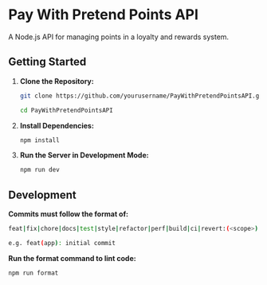 # Pay With Pretend Points API

A Node.js API for managing points in a loyalty and rewards system.

## Getting Started

1. **Clone the Repository:**

   ```bash
   git clone https://github.com/yourusername/PayWithPretendPointsAPI.git

   cd PayWithPretendPointsAPI
   ```

2. **Install Dependencies:**

   ```bash
   npm install
   ```

3. **Run the Server in Development Mode:**

   ```bash
   npm run dev
   ```

## Development

**Commits must follow the format of:**

```bash
feat|fix|chore|docs|test|style|refactor|perf|build|ci|revert:(<scope>): "YOUR COMMIT MESSAGE"

e.g. feat(app): initial commit
```

**Run the format command to lint code:**

```bash
npm run format
```
